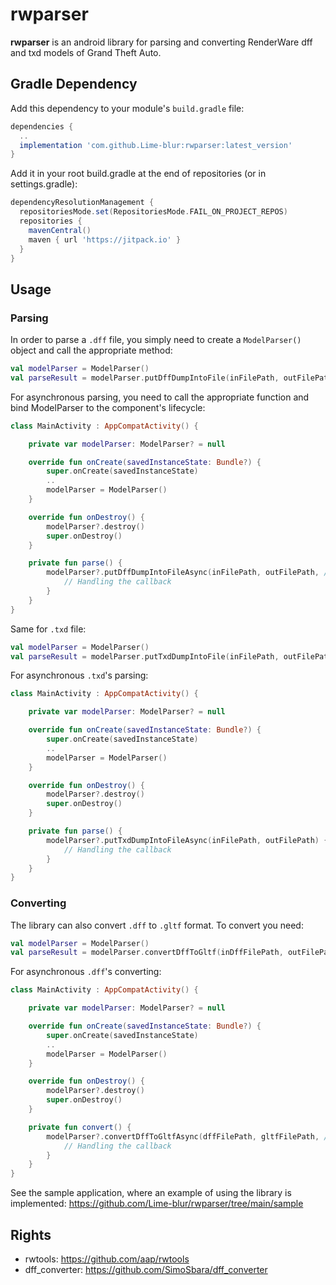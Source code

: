 # rwparser
**rwparser** is an android library for parsing and converting RenderWare dff and txd models of Grand Theft Auto. 
## Gradle Dependency
Add this dependency to your module's `build.gradle` file:

```gradle
dependencies {
  ..
  implementation 'com.github.Lime-blur:rwparser:latest_version'
}
```

Add it in your root build.gradle at the end of repositories (or in settings.gradle):

```gradle
dependencyResolutionManagement {
  repositoriesMode.set(RepositoriesMode.FAIL_ON_PROJECT_REPOS)
  repositories {
    mavenCentral()
    maven { url 'https://jitpack.io' }
  }
}
```

## Usage
### Parsing
In order to parse a `.dff` file, you simply need to create a `ModelParser()` object and call the appropriate method:

```kotlin
val modelParser = ModelParser()
val parseResult = modelParser.putDffDumpIntoFile(inFilePath, outFilePath, /* optional */ true)
```

For asynchronous parsing, you need to call the appropriate function and bind ModelParser to the component's lifecycle:

```kotlin
class MainActivity : AppCompatActivity() {

    private var modelParser: ModelParser? = null

    override fun onCreate(savedInstanceState: Bundle?) {
        super.onCreate(savedInstanceState)
        ..
        modelParser = ModelParser()
    }

    override fun onDestroy() {
        modelParser?.destroy()
        super.onDestroy()
    }

    private fun parse() {
        modelParser?.putDffDumpIntoFileAsync(inFilePath, outFilePath, /* optional */ true) { parseResult ->
            // Handling the callback
        }
    }
}
```

Same for `.txd` file:

```kotlin
val modelParser = ModelParser()
val parseResult = modelParser.putTxdDumpIntoFile(inFilePath, outFilePath)
```

For asynchronous `.txd`'s parsing:

```kotlin
class MainActivity : AppCompatActivity() {

    private var modelParser: ModelParser? = null

    override fun onCreate(savedInstanceState: Bundle?) {
        super.onCreate(savedInstanceState)
        ..
        modelParser = ModelParser()
    }

    override fun onDestroy() {
        modelParser?.destroy()
        super.onDestroy()
    }

    private fun parse() {
        modelParser?.putTxdDumpIntoFileAsync(inFilePath, outFilePath) { parseResult ->
            // Handling the callback
        }
    }
}
```

### Converting
The library can also convert `.dff` to `.gltf` format. To convert you need:


```kotlin
val modelParser = ModelParser()
val parseResult = modelParser.convertDffToGltf(inDffFilePath, outFilePath, /* optional */ inTxdFilePath)
```

For asynchronous `.dff`'s converting:

```kotlin
class MainActivity : AppCompatActivity() {

    private var modelParser: ModelParser? = null

    override fun onCreate(savedInstanceState: Bundle?) {
        super.onCreate(savedInstanceState)
        ..
        modelParser = ModelParser()
    }

    override fun onDestroy() {
        modelParser?.destroy()
        super.onDestroy()
    }

    private fun convert() {
        modelParser?.convertDffToGltfAsync(dffFilePath, gltfFilePath, /* optional */ txdFilePath) { parseResult ->
            // Handling the callback
        }
    }
}
```

See the sample application, where an example of using the library is implemented: https://github.com/Lime-blur/rwparser/tree/main/sample

## Rights
- rwtools: https://github.com/aap/rwtools
- dff_converter: https://github.com/SimoSbara/dff_converter
